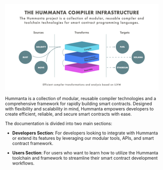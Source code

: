 ![The Hummanta banner](hummanta-banner.png)

Hummanta is a collection of modular, reusable compiler technologies and a comprehensive framework for rapidly building smart contracts. Designed with flexibility and scalability in mind, Hummanta empowers developers to create efficient, reliable, and secure smart contracts with ease.

The documentation is divided into two main sections:

- **Developers Section**: For developers looking to integrate with Hummanta or extend its features by leveraging our modular tools, APIs, and smart contract framework.

- **Users Section**: For users who want to learn how to utilize the Hummanta toolchain and framework to streamline their smart contract development workflows.

